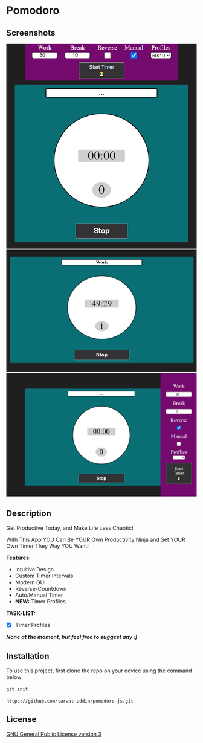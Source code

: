# Pomodoro

## Screenshots

![screenshots-0](/assets/images/screenshots-0.png)
![screenshots-1](/assets/images/screenshots-1.png)
![screenshots-2](/assets/images/screenshots-2.png)

## Description

Get Productive Today, and Make Life Less Chaotic!

With This App YOU Can Be YOUR Own Productivity Ninja and Set YOUR Own Timer They Way YOU Want!

**Features:**

- Intuitive Design
- Custom Timer Intervals
- Modern GUI
- Reverse-Countdown
- Auto/Manual Timer
- **NEW:** Timer Profiles

**TASK-LIST:**

- [x] Timer Profiles

**_None at the moment, but feel free to suggest any :)_**

## Installation

To use this project, first clone the repo on your device using the command below:

`git init`

`https://github.com/tarwat-uddin/pomodoro-js.git`

## License

[GNU General Public License version 3](https://opensource.org/licenses/GPL-3.0)
